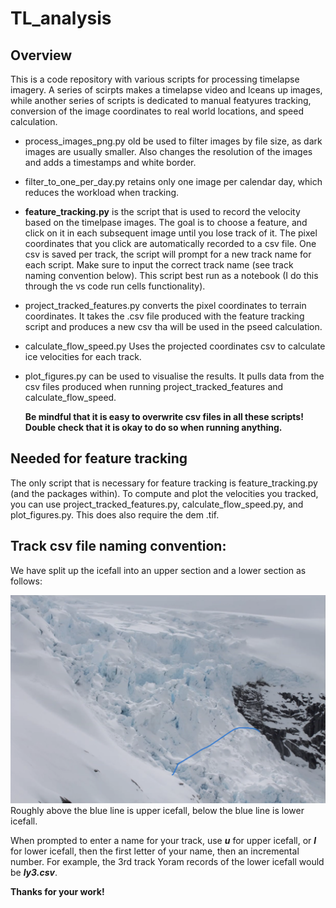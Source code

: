 # TL_analysis

## Overview
This is a code repository with various scripts for processing timelapse imagery. A series of scirpts makes a timelapse video and lceans up images, while another series of scripts is dedicated to manual featyures tracking, conversion of the image coordinates to real world locations, and speed calculation. 
* process_images_png.py old be used to filter images by file size, as dark images are usually smaller. Also changes the resolution of the images and adds a timestamps and white border.
* filter_to_one_per_day.py retains only one image per calendar day, which reduces the workload when tracking.
  
* **feature_tracking.py** is the script that is used to record the velocity based on the timelpase images. The goal is to choose a feature, and click on it in each subsequent image until you lose track of it. The pixel coordinates that you click are automatically recorded to a csv file. One csv is saved per track, the script will prompt for a new track name for each script. Make sure to input the correct track name (see track naming convention below). This script best run as a notebook (I do this through the vs code run cells functionality).

* project_tracked_features.py converts the pixel coordinates to terrain coordinates. It takes the .csv file produced with the feature tracking script and produces a new csv tha will be used in the pseed calculation.
* calculate_flow_speed.py Uses the projected coordinates csv to calculate ice velocities for each track.
* plot_figures.py can be used to visualise the results. It pulls data from the csv files produced when running project_tracked_features and calculate_flow_speed.

  **Be mindful that it is easy to overwrite csv files in all these scripts! Double check that it is okay to do so when running anything.**

## Needed for feature tracking
The only script that is necessary for feature tracking is feature_tracking.py (and the packages within). To compute and plot the velocities you tracked, you can use project_tracked_features.py, calculate_flow_speed.py, and  plot_figures.py. This does also require the dem .tif.

## Track csv file naming convention:

We have split up the icefall into an upper section and a lower section as follows:

![icefall boundary](icefall_boundaries_ft.png)
Roughly above the blue line is upper icefall, below the blue line is lower icefall. 
  
When prompted to enter a name for your track, use ***u*** for upper icefall, or ***l*** for lower icefall, then the first letter of your name, then an incremental number. For example, the 3rd track Yoram records of the lower icefall would be ***ly3.csv***. 

**Thanks for your work!**
